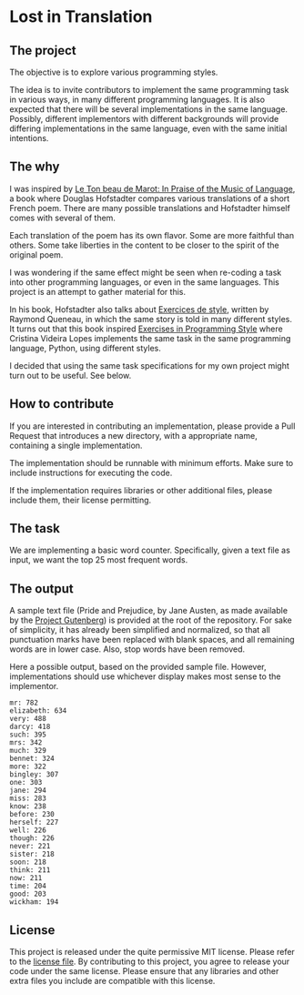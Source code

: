Lost in Translation
===================

The project
-----------
The objective is to explore various programming styles.

The idea is to invite contributors to implement the same programming task in various ways, in many different programming languages. It is also expected that there will be several implementations in the same language. Possibly, different implementors with different backgrounds will provide differing implementations in the same language, even with the same initial intentions.

The why
-------
I was inspired by [Le Ton beau de Marot: In Praise of the Music of Language](https://en.wikipedia.org/wiki/Le_Ton_beau_de_Marot), a book where Douglas Hofstadter compares various translations of a short French poem. There are many possible translations and Hofstadter himself comes with several of them.

Each translation of the poem has its own flavor. Some are more faithful than others. Some take liberties in the content to be closer to the spirit of the original poem.

I was wondering if the same effect might be seen when re-coding a task into other programming languages, or even in the same languages. This project is an attempt to gather material for this.

In his book, Hofstadter also talks about [Exercices de style](https://en.wikipedia.org/wiki/Exercises_in_Style), written by Raymond Queneau, in which the same story is told in many different styles. It turns out that this book inspired [Exercises in Programming Style](https://github.com/crista/exercises-in-programming-style) where Cristina Videira Lopes implements the same task in the same programming language, Python, using different styles.

I decided that using the same task specifications for my own project might turn out to be useful. See below.

How to contribute
-----------------
If you are interested in contributing an implementation, please provide a Pull Request that introduces a new directory, with a appropriate name, containing a single implementation.

The implementation should be runnable with minimum efforts. Make sure to include instructions for executing the code.

If the implementation requires libraries or other additional files, please include them, their license permitting.

The task
--------
We are implementing a basic word counter. Specifically, given a text file as input, we want the top 25 most frequent words.

The output
----------
A sample text file (Pride and Prejudice, by Jane Austen, as made available by the [Project Gutenberg](http://www.gutenberg.org/ebooks/42671)) is provided at the root of the repository. For sake of simplicity, it has already been simplified and normalized, so that all punctuation marks have been replaced with blank spaces, and all remaining words are in lower case. Also, stop words have been removed.

Here a possible output, based on the provided sample file. However, implementations should use whichever display makes most sense to the implementor.
```
mr: 782
elizabeth: 634
very: 488
darcy: 418
such: 395
mrs: 342
much: 329
bennet: 324
more: 322
bingley: 307
one: 303
jane: 294
miss: 283
know: 238
before: 230
herself: 227
well: 226
though: 226
never: 221
sister: 218
soon: 218
think: 211
now: 211
time: 204
good: 203
wickham: 194
```

License
-------
This project is released under the quite permissive MIT license. Please refer to the [license file](LICENSE). By contributing to this project, you agree to release your code under the same license. Please ensure that any libraries and other extra files you include are compatible with this license.